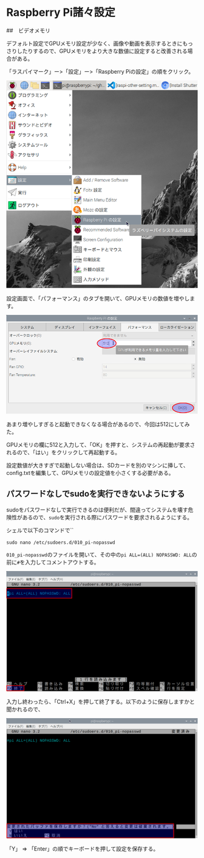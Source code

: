 # Raspberry Pi諸々設定

##　ビデオメモリ

デフォルト設定でGPUメモリ設定が少なく、画像や動画を表示するときにもっさりしたりするので、GPUメモリをより大きな数値に設定すると改善される場合がある。

「ラスパイマーク」ー>「設定」ー>「Raspberry Piの設定」の順をクリック。

![](./img/RaspberryPisSetting.png)

設定画面で、「パフォーマンス」のタブを開いて、GPUメモリの数値を増やします。

![](./img/GPUMem-setting.png)

あまり増やしすぎると起動できなくなる場合があるので、今回は512にしてみた。

GPUメモリの欄に512と入力して、「OK」を押すと、システムの再起動が要求されるので、「はい」をクリックして再起動する。

設定数値が大きすぎで起動しない場合は、SDカードを別のマシンに挿して、config.txtを編集して、GPUメモリの設定値を小さくする必要がある。

## パスワードなしでsudoを実行できないようにする

sudoをパスワードなしで実行できるのは便利だが、間違ってシステムを壊す危険性があるので、`sudo`を実行される際にパスワードを要求されるようにする。

シェルで以下のコマンドで``
```shell
sudo nano /etc/sudoers.d/010_pi-nopasswd
```
`010_pi-nopasswd`のファイルを開いて、その中の`pi ALL=(ALL) NOPASSWD: ALL`の前に`#`を入力してコメントアウトする。

![](./img/pi-nopassword-1.png)

入力し終わったら、「Ctrl+X」を押して終了する。以下のように保存しますかと聞かれるので、

![](./img/pi-nopassword-2.png)

「Y」 => 「Enter」の順でキーボードを押して設定を保存する。

